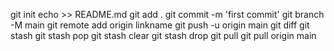 git init
echo >> README.md
git add .
git commit -m 'first commit'
git branch -M main
git remote add origin linkname
git push -u origin main
git diff
git stash
git stash pop
git stash clear
git stash drop
git pull
git pull origin main